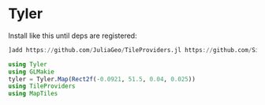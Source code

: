 # Tyler

Install like this until deps are registered:

```julia
]add https://github.com/JuliaGeo/TileProviders.jl https://github.com/SimonDanisch/MapTiles.jl.git https://github.com/MakieOrg/Tyler.jl.git
```
```julia
using Tyler
using GLMakie
tyler = Tyler.Map(Rect2f(-0.0921, 51.5, 0.04, 0.025))
using TileProviders
using MapTiles
```
